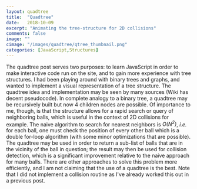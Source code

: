```yaml
---
layout: quadtree
title:  "Quadtree"
date:   2018-10-09
excerpt: "Animating the tree-structure for 2D collisions"
comments: false
image: ""
cimage: "/images/quadtree/qtree_thumbnail.png"
categories: [JavaScript,Structures]
---
```


The quadtree post serves two purposes: to learn JavaScript in order to make interactive
code run on the site, and to gain more experience with tree structures. I had been playing
around with binary trees and graphs, and wanted to implement a visual
representation of a tree structure. The quadtree idea and implementation may be seen by many sources
(Wiki has decent pseudocode). In complete analogy to a binary tree, a quadtree
may be recursively built but now 4 children nodes are possible.
Of importance to me, though, is that the structure allows for a rapid search or query
of neighboring balls, which is useful in the context of 2D collisions for example.
The naive algorithm to search for nearest neighbors is <i>O(N<sup>2</sup>)</i>,
<i>i.e.</i> for each ball, one must check the position of every other ball which is a
double for-loop algorithm (with some minor optimizations that are possible). The
quadtree may be used in order to return a sub-list of balls that are in the vicinity
of the ball in question; the result may then be used for collision detection, which
is a significant improvement relative to the naive approach for many balls.
There are other approaches to solve this problem more efficiently,
and I am not claiming that the use of a quadtree is the best.
Note that I did not implement a collision routine as I've already worked this out in a
previous post.